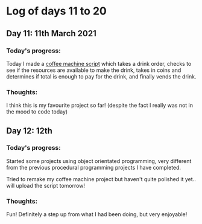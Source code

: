 # Log of days 11 to 20

## Day 11: 11th March 2021

### Today's progress:

Today I made a [coffee machine script](https://github.com/blain1995/100DaysOfCode/blob/main/scripts/days11to20/day11/day11_coffee.py) which takes a drink order, checks to see if the resources are available to make the drink, takes in coins and determines if total is enough to pay for the drink, and finally vends the drink.

### Thoughts:

I think this is my favourite project so far!
(despite the fact I really was not in the mood to code today)

## Day 12: 12th

### Today's progress:

Started some projects using object orientated programming, very different from the previous procedural programming projects I have completed.

Tried to remake my coffee machine project but haven't quite polished it yet.. will upload the script tomorrow!

### Thoughts:

Fun! Definitely a step up from what I had been doing, but very enjoyable!
